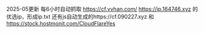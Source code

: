 2025-05更新
每6小时自动抓取
https://cf.vvhan.com/
https://ip.164746.xyz
的优选ip，形成ip.txt 
还有js自动生成的https://cf.090227.xyz 和
https://stock.hostmonit.com/CloudFlareYes
